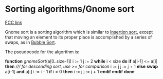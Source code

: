 # Sorting algorithms/Gnome sort

[FCC link](https://www.freecodecamp.org/learn/coding-interview-prep/rosetta-code/sorting-algorithmsgnome-sort)

Gnome sort is a sorting algorithm which is similar to
[Insertion sort](https://rosettacode.org/wiki/Insertion%20sort), except that
moving an element to its proper place is accomplished by a series of swaps, as
in [Bubble Sort](https://rosettacode.org/wiki/Bubble%20Sort).

The pseudocode for the algorithm is:

**function** _gnomeSort_(a\[0..size-1\]) i := 1 j := 2 **while** i < size **do**
**if** a\[i-1\] <= a\[i\] **then** _/// for descending sort, use >= for
comparison_ i := j j := j + 1 **else** **swap** a\[i-1\] **and** a\[i\] i := i -
1 **if** i = 0 **then** i := j j := j + 1 **endif** **endif** **done**
